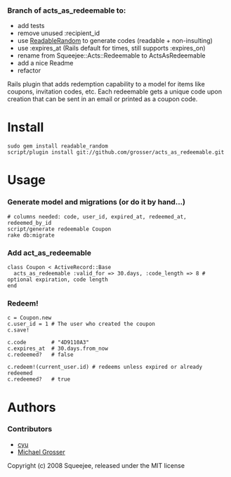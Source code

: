 ### Branch of acts_as_redeemable to:
 - add tests
 - remove unused :recipient_id
 - use [ReadableRandom](http://github.com/grosser/readable_random) to generate codes (readable + non-insulting)
 - use :expires_at (Rails default for times, still supports :expires_on)
 - rename from Squeejee::Acts::Redeemable to ActsAsRedeemable
 - add a nice Readme
 - refactor


Rails plugin that adds redemption capability to a model for items like coupons, invitation codes, etc.
Each redeemable gets a unique code upon creation that can be sent in an email or printed as a coupon code.

Install
=======
    sudo gem install readable_random
    script/plugin install git://github.com/grosser/acts_as_redeemable.git

Usage
=====

### Generate model and migrations (or do it by hand...)
    # columns needed: code, user_id, expired_at, redeemed_at, redeemed_by_id
    script/generate redeemable Coupon
    rake db:migrate

### Add act_as_redeemable
    class Coupon < ActiveRecord::Base
      acts_as_redeemable :valid_for => 30.days, :code_length => 8 # optional expiration, code length
    end

### Redeem!
    c = Coupon.new
    c.user_id = 1 # The user who created the coupon
    c.save!

    c.code        # "4D9110A3"
    c.expires_at  # 30.days.from_now
    c.redeemed?   # false

    c.redeem!(current_user.id) # redeems unless expired or already redeemed
    c.redeemed?   # true

Authors
======

### Contributors
  - [cyu](http://blog.codeeg.com)
  - [Michael Grosser](http://pragmatig.wordpress.com)

Copyright (c) 2008 Squeejee, released under the MIT license